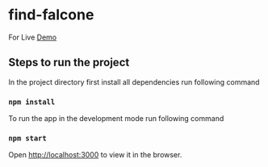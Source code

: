 # find-falcone

For Live [Demo](https://itsgk93.github.io/finding-falcone)

## Steps to run the project

In the project directory
first install all dependencies run following command

### `npm install`

To run the app in the development mode run following command

### `npm start`

Open [http://localhost:3000](http://localhost:3000) to view it in the browser.


